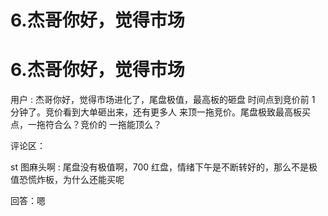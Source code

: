 # 6.杰哥你好，觉得市场

# 6.杰哥你好，觉得市场

用户 : 杰哥你好，觉得市场进化了，尾盘极值，最高板的砸盘 时间点到竞价前 1 分钟了。竞价看到大单砸出来，还有更多人 来顶一拖竞价。尾盘极致最高板买点，一拖符合么？竞价的 一拖能顶么？

评论区：

st 图麻头啊 : 尾盘没有极值啊，700 红盘，情绪下午是不断转好的，那么不是极值恐慌炸板，为什么还能买呢

回答：嗯